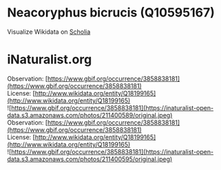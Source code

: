 
Neacoryphus bicrucis (Q10595167)
================================
  
Visualize Wikidata on [Scholia](https://scholia.toolforge.org/taxon/Q10595167)
# iNaturalist.org
  
Observation: [https://www.gbif.org/occurrence/3858838181](https://www.gbif.org/occurrence/3858838181)  
License: [http://www.wikidata.org/entity/Q18199165](http://www.wikidata.org/entity/Q18199165)  
![https://www.gbif.org/occurrence/3858838181](https://inaturalist-open-data.s3.amazonaws.com/photos/211400589/original.jpeg)  
Observation: [https://www.gbif.org/occurrence/3858838181](https://www.gbif.org/occurrence/3858838181)  
License: [http://www.wikidata.org/entity/Q18199165](http://www.wikidata.org/entity/Q18199165)  
![https://www.gbif.org/occurrence/3858838181](https://inaturalist-open-data.s3.amazonaws.com/photos/211400595/original.jpeg)
